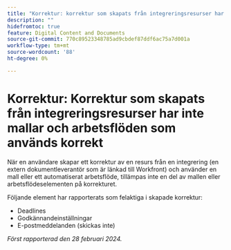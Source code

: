 ```yaml
---
title: "Korrektur: korrektur som skapats från integreringsresurser har inte mallar och arbetsflöden som de ska använda korrekt"
description: ""
hidefromtoc: true
feature: Digital Content and Documents
source-git-commit: 770c89523348785ad9cbdef87ddf6ac75a7d001a
workflow-type: tm+mt
source-wordcount: '88'
ht-degree: 0%

---
```



# Korrektur: Korrektur som skapats från integreringsresurser har inte mallar och arbetsflöden som används korrekt

När en användare skapar ett korrektur av en resurs från en integrering (en extern dokumentleverantör som är länkad till Workfront) och använder en mall eller ett automatiserat arbetsflöde, tillämpas inte en del av mallen eller arbetsflödeselementen på korrekturet.

Följande element har rapporterats som felaktiga i skapade korrektur:

* Deadlines
* Godkännandeinställningar
* E-postmeddelanden (skickas inte)

_Först rapporterad den 28 februari 2024._

